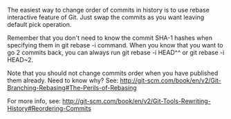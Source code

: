 The easiest way to change order of commits in history is to use rebase interactive
feature of Git. Just swap the commits as you want leaving default pick operation.

Remember that you don't need to know the commit SHA-1 hashes when specifying
them in git rebase -i command. When you know that you want to go 2 commits
back, you can always run git rebase -i HEAD^^ or git rebase -i HEAD~2.

Note that you should not change commits order when you have published them already.
Need to know why? See: http://git-scm.com/book/en/v2/Git-Branching-Rebasing#The-Perils-of-Rebasing

For more info, see: http://git-scm.com/book/en/v2/Git-Tools-Rewriting-History#Reordering-Commits
